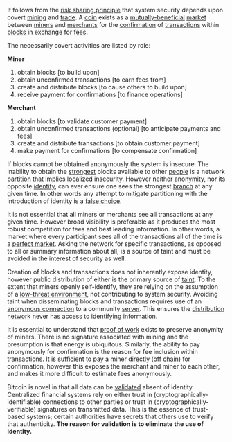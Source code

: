 It follows from the [risk sharing principle](Risk-Sharing-Principle) that system security depends upon covert [mining](Glossary#mine) and [trade](Glossary#trade). A [coin](Glossary#coin) exists as a [mutually-beneficial](Balance-of-Power-Fallacy) [market](Glossary#market) between [miners](Glossary#miner) and [merchants](Glossary#merchant) for the [confirmation](Glossary#confirmation) of [transactions](Glossary#transaction) within [blocks](Glossary#block) in exchange for [fees](Glossary#fee).

The necessarily covert activities are listed by role:

**Miner**
1. obtain blocks [to build upon]
2. obtain unconfirmed transactions [to earn fees from]
3. create and distribute blocks [to cause others to build upon]
4. receive payment for confirmations [to finance operations]

**Merchant**
1. obtain blocks [to validate customer payment]
2. obtain unconfirmed transactions (optional) [to anticipate payments and fees]
3. create and distribute transactions [to obtain customer payment]
4. make payment for confirmations [to compensate confirmation]

If blocks cannot be obtained anonymously the system is insecure. The inability to obtain the [strongest](Glossary#strong) blocks available to other [people](Glossary#person) is a network [partition](Glossary#partition) that implies localized insecurity. However neither anonymity, nor its opposite [identity](Glossary#identity), can ever ensure one sees the strongest [branch](Glossary#branch) at any given time. In other words any attempt to mitigate partitioning with the introduction of identity is a [false choice](https://en.wikipedia.org/wiki/False_dilemma).

It is not essential that all miners or merchants see all transactions at any given time. However broad visibility is preferable as it produces the most robust competition for fees and best leading information. In other words, a market where every participant sees all of the transactions all of the time is a [perfect market](https://en.wikipedia.org/wiki/Perfect_competition). Asking the network for specific transactions, as opposed to all or summary information about all, is a source of taint and must be avoided in the interest of security as well.

Creation of blocks and transactions does not inherently expose identity, however public distribution of either is the primary source of [taint](Glossary#taint). To the extent that miners openly self-identify, they are relying on the assumption of a [low-threat environment](Threat-Level-Paradox), not contributing to system security. Avoiding taint when disseminating blocks and transactions requires use of an [anonymous connection](https://en.wikipedia.org/wiki/Anonymizer) to a community [server](Glossary#client-server). This ensures the [distribution network](Glossary#peer-to-peer) never has access to identifying information.

It is essential to understand that [proof of work](Glossary#proof) exists to preserve anonymity of miners. There is no signature associated with mining and the presumption is that energy is ubiquitous. Similarly, the ability to pay anonymously for confirmation is the reason for fee inclusion within transactions. It is [sufficient](Side-Fee-Fallacy) to pay a miner directly (off [chain](Glossary#chain)) for confirmation, however this exposes the merchant and miner to each other, and makes it more difficult to estimate fees anonymously.

Bitcoin is novel in that all data can be [validated](Glossary#validation) absent of identity. Centralized financial systems rely on either trust in (cryptographically-identifiable) connections to other parties or trust in (cryptographically-verifiable) signatures on transmitted data. This is the essence of trust-based systems; certain authorities have secrets that others use to verify that authenticity. **The reason for validation is to eliminate the use of identity.**